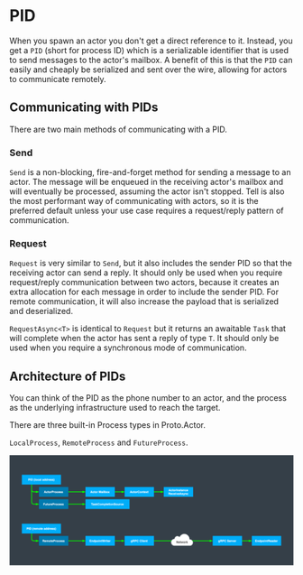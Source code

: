 # PID

When you spawn an actor you don't get a direct reference to it. Instead, you get a `PID` (short for process ID) which is a serializable identifier that is used to send messages to the actor's mailbox. A benefit of this is that the `PID` can easily and cheaply be serialized and sent over the wire, allowing for actors to communicate remotely.

## Communicating with PIDs

There are two main methods of communicating with a PID.

### Send

`Send` is a non-blocking, fire-and-forget method for sending a message to an actor. The message will be enqueued in the receiving actor's mailbox and will eventually be processed, assuming the actor isn't stopped. Tell is also the most performant way of communicating with actors, so it is the preferred default unless your use case requires a request/reply pattern of communication.

### Request

`Request` is very similar to `Send`, but it also includes the sender PID so that the receiving actor can send a reply. It should only be used when you require request/reply communication between two actors, because it creates an extra allocation for each message in order to include the sender PID. For remote communication, it will also increase the payload that is serialized and deserialized.

`RequestAsync<T>` is identical to `Request` but it returns an awaitable `Task` that will complete when the actor has sent a reply of type `T`. It should only be used when you require a synchronous mode of communication.

## Architecture of PIDs

You can think of the PID as the phone number to an actor, and the process as the underlying infrastructure used to reach the target.

There are three built-in Process types in Proto.Actor.

`LocalProcess`, `RemoteProcess` and `FutureProcess`.

![Process types](images/process-types.png)